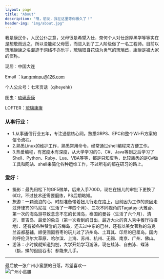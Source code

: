 ```yaml
---
layout: page
title: "About"
description: "嘿，朋友，我在这里等你很久了！"
header-img: "img/about.jpg"
---
```


<style>
img{
  display:block;
  margin:0
  auto;
}
</style>

<meta name="referrer" content="never">

我是康民仆，人民公仆之意，父母很是希望入仕，奈何个人对仕途厚黑学等等实在是想敬而远之，所以没能如父母愿，而进入到了工人阶级做了一名工程师。目前以琉璃康康之名混迹于网络不亦乐乎，琉璃取自花语为勇气的琉璃苣，康康是被大家的惯称。

现居：中国大连

Email ：[kangminpu@126.com](mailto:kangminpu@126.com)

个人公众号：七禾页话（qiheyehk）

图虫：[琉璃康康](https://liulikangkang.tuchong.com/)

LOFTER：[琉璃康康](http://liulikangkang.lofter.com/)

### 从事行业：

- 1.从事通信行业五年，专注通信核心网，熟悉GRPS、EPC和整个Wi-Fi方案的信令流程。
- 2.熟悉Linux的维护工作，熟悉常用命令，经常通过shell编程来方便工作。
- 3.热爱编程，有宽度木有深度，从大学学习的C、C#、Java等到之后学习了Shell、Python、Ruby、Lua、VBA等等，都是只知皮毛，比较熟悉的是C#做工具和网站、shell来简化各种运维工作，不过所有的都在研习的路上。


### 爱好：

- 摄影：最先用松下的GF5微单，后来入手700D，现在在妞儿的审批下更换了6D2，不过技术还需要磨练，PS后期略知。
- 旅游：一颗流浪的心，时刻准备带着妞儿行走在路上，目前因为工作的原因走过菲律宾的马尼拉（生活了一年四个月）、三次不同视角的Tagatay-大雅台、第一次的海岛游导致念念不忘的长滩岛，泰国的曼谷（生活了六个月）、清迈、普吉岛、最爱的象岛（第一次看到的日出，最近大火的真人秀中餐厅拍摄地）、还有被各种赞誉的苏梅岛，还去过中东的巴林，还有以美女著称的乌克兰首都基辅，顺便囫囵吞枣的玩儿过了济州岛、土耳其、印尼的巴厘岛，国内的呼伦贝尔大草原、哈尔滨、上海、苏州、杭州、无锡、南京、广州、佛山。
- 游泳：小时候就知道狗刨，大学开始学习游泳，现在蛙泳、自由泳、蝶泳（额，蝶的囫囵吞枣）都能来几手。

------------
最后放一张广州小蛮腰的日落，希望喜欢～
![广州小蛮腰][1]


  [1]: http://imglf0.nosdn.127.net/img/d1lUUXJDdTYyTEZKN1gwRDMvdmRrT3NZYkptNWo2ZEZKN3hjTm5iQ0pYZlhmaEtvT2hqSWpRPT0.jpg?imageView&thumbnail=3000y2000&type=jpg&quality=96&stripmeta=0&type=jpg
  [2]: https://mp.weixin.qq.com/mp/profile_ext?action=home&__biz=MzIxNjIyNzM0Mw==&scene=124&#wechat_redirect

